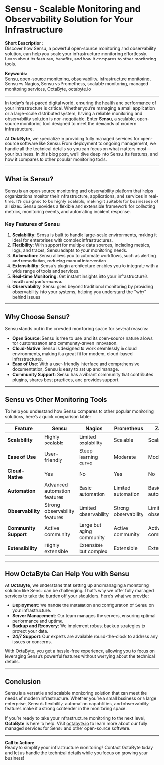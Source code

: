 # Sensu - Scalable Monitoring and Observability Solution for Your Infrastructure

**Short Description:**  
Discover how Sensu, a powerful open-source monitoring and observability solution, can help you scale your infrastructure monitoring effortlessly. Learn about its features, benefits, and how it compares to other monitoring tools.

**Keywords:**  
Sensu, open-source monitoring, observability, infrastructure monitoring, Sensu vs Nagios, Sensu vs Prometheus, scalable monitoring, managed monitoring services, OctaByte, octabyte.io

---

In today’s fast-paced digital world, ensuring the health and performance of your infrastructure is critical. Whether you’re managing a small application or a large-scale distributed system, having a reliable monitoring and observability solution is non-negotiable. Enter **Sensu**, a scalable, open-source monitoring tool designed to meet the demands of modern infrastructure.

At **OctaByte**, we specialize in providing fully managed services for open-source software like Sensu. From deployment to ongoing management, we handle all the technical details so you can focus on what matters most—your business. In this blog post, we’ll dive deep into Sensu, its features, and how it compares to other popular monitoring tools.

---

## What is Sensu?

Sensu is an open-source monitoring and observability platform that helps organizations monitor their infrastructure, applications, and services in real-time. It’s designed to be highly scalable, making it suitable for businesses of all sizes. Sensu provides a flexible and extensible framework for collecting metrics, monitoring events, and automating incident response.

### Key Features of Sensu

1. **Scalability**: Sensu is built to handle large-scale environments, making it ideal for enterprises with complex infrastructures.
2. **Flexibility**: With support for multiple data sources, including metrics, logs, and traces, Sensu adapts to your monitoring needs.
3. **Automation**: Sensu allows you to automate workflows, such as alerting and remediation, reducing manual intervention.
4. **Extensibility**: Sensu’s plugin architecture enables you to integrate with a wide range of tools and services.
5. **Real-time Monitoring**: Get instant insights into your infrastructure’s health and performance.
6. **Observability**: Sensu goes beyond traditional monitoring by providing observability into your systems, helping you understand the "why" behind issues.

---

## Why Choose Sensu?

Sensu stands out in the crowded monitoring space for several reasons:

- **Open Source**: Sensu is free to use, and its open-source nature allows for customization and community-driven innovation.
- **Cloud-Native**: Sensu is designed to work seamlessly in cloud environments, making it a great fit for modern, cloud-based infrastructures.
- **Ease of Use**: With a user-friendly interface and comprehensive documentation, Sensu is easy to set up and manage.
- **Community Support**: Sensu has a vibrant community that contributes plugins, shares best practices, and provides support.

---

## Sensu vs Other Monitoring Tools

To help you understand how Sensu compares to other popular monitoring solutions, here’s a quick comparison table:

| Feature                | Sensu                          | Nagios                        | Prometheus                   | Zabbix                       |
|------------------------|--------------------------------|-------------------------------|------------------------------|------------------------------|
| **Scalability**        | Highly scalable                | Limited scalability           | Scalable                     | Scalable                     |
| **Ease of Use**        | User-friendly                  | Steep learning curve          | Moderate                     | Moderate                     |
| **Cloud-Native**       | Yes                            | No                            | Yes                          | No                           |
| **Automation**         | Advanced automation features   | Basic automation              | Limited automation           | Basic automation             |
| **Observability**      | Strong observability features  | Limited observability         | Strong observability         | Limited observability        |
| **Community Support**  | Active community               | Large but aging community     | Active community             | Active community             |
| **Extensibility**      | Highly extensible              | Extensible but complex        | Extensible                   | Extensible                   |

---

## How OctaByte Can Help You with Sensu

At **OctaByte**, we understand that setting up and managing a monitoring solution like Sensu can be challenging. That’s why we offer fully managed services to take the burden off your shoulders. Here’s what we provide:

- **Deployment**: We handle the installation and configuration of Sensu on your infrastructure.
- **Server Management**: Our team manages the servers, ensuring optimal performance and uptime.
- **Backup and Recovery**: We implement robust backup strategies to protect your data.
- **24/7 Support**: Our experts are available round-the-clock to address any issues or concerns.

With OctaByte, you get a hassle-free experience, allowing you to focus on leveraging Sensu’s powerful features without worrying about the technical details.

---

## Conclusion

Sensu is a versatile and scalable monitoring solution that can meet the needs of modern infrastructure. Whether you’re a small business or a large enterprise, Sensu’s flexibility, automation capabilities, and observability features make it a strong contender in the monitoring space.

If you’re ready to take your infrastructure monitoring to the next level, **OctaByte** is here to help. Visit [octabyte.io](https://octabyte.io) to learn more about our fully managed services for Sensu and other open-source software.

---

**Call to Action:**  
Ready to simplify your infrastructure monitoring? Contact OctaByte today and let us handle the technical details while you focus on growing your business!